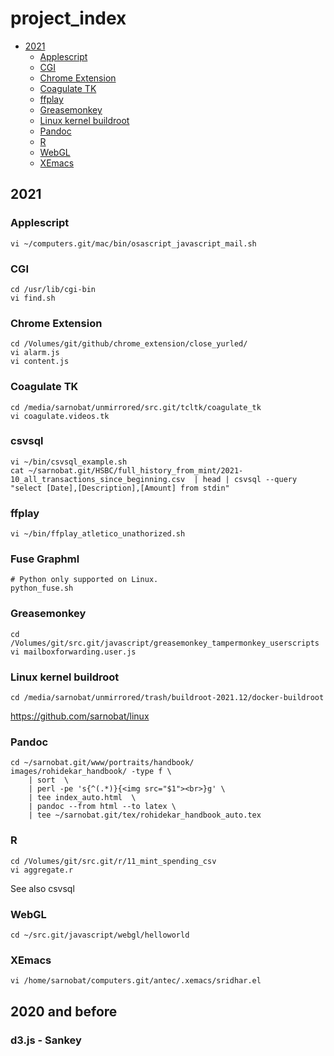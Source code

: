 # project_index
-   [2021](#2021)
    -   [Applescript](#applescript)
    -   [CGI](#cgi)
    -   [Chrome Extension](#chrome-extension)
    -   [Coagulate TK](#coagulate-tk)
    -   [ffplay](#ffplay)
    -   [Greasemonkey](#greasemonkey)
    -   [Linux kernel buildroot](#linux-kernel-buildroot)
    -   [Pandoc](#pandoc)
    -   [R](#r)
    -   [WebGL](#webgl)
    -   [XEmacs](#xemacs)
## 2021

### Applescript
    vi ~/computers.git/mac/bin/osascript_javascript_mail.sh

### CGI
    cd /usr/lib/cgi-bin
    vi find.sh

### Chrome Extension
    cd /Volumes/git/github/chrome_extension/close_yurled/
    vi alarm.js
    vi content.js

### Coagulate TK
    cd /media/sarnobat/unmirrored/src.git/tcltk/coagulate_tk
    vi coagulate.videos.tk

### csvsql
    vi ~/bin/csvsql_example.sh
    cat ~/sarnobat.git/HSBC/full_history_from_mint/2021-10_all_transactions_since_beginning.csv  | head | csvsql --query "select [Date],[Description],[Amount] from stdin"


### ffplay
    vi ~/bin/ffplay_atletico_unathorized.sh

### Fuse Graphml
    # Python only supported on Linux.
    python_fuse.sh

### Greasemonkey
    cd /Volumes/git/src.git/javascript/greasemonkey_tampermonkey_userscripts
    vi mailboxforwarding.user.js

### Linux kernel buildroot
    cd /media/sarnobat/unmirrored/trash/buildroot-2021.12/docker-buildroot

https://github.com/sarnobat/linux

### Pandoc

    cd ~/sarnobat.git/www/portraits/handbook/
    images/rohidekar_handbook/ -type f \
        | sort  \
        | perl -pe 's{^(.*)}{<img src="$1"><br>}g' \
        | tee index_auto.html  \
        | pandoc --from html --to latex \
        | tee ~/sarnobat.git/tex/rohidekar_handbook_auto.tex

### R
    cd /Volumes/git/src.git/r/11_mint_spending_csv
    vi aggregate.r

See also csvsql    

### WebGL
    cd ~/src.git/javascript/webgl/helloworld

### XEmacs
    vi /home/sarnobat/computers.git/antec/.xemacs/sridhar.el

## 2020 and before

### d3.js - Sankey
